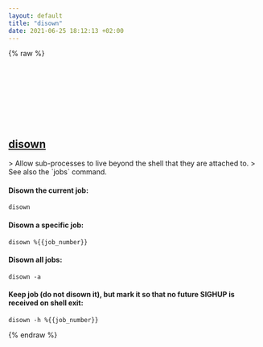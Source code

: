 ```yaml
---
layout: default
title: "disown"
date: 2021-06-25 18:12:13 +02:00
---
```

{% raw %}
<h2 id="disown">
  <a href="/en/linux/disown.html">disown</a> <a href="#disown"><svg class="icon">
    <use href="/assets/images/unicode_sprite.svg#link" />
  </svg></a>
</h2>
> Allow sub-processes to live beyond the shell that they are attached to.
> See also the `jobs` command.

#### Disown the current job:
```shell
disown
```
#### Disown a specific job:
```shell
disown %{{job_number}}
```
#### Disown all jobs:
```shell
disown -a
```
#### Keep job (do not disown it), but mark it so that no future SIGHUP is received on shell exit:
```shell
disown -h %{{job_number}}
```
{% endraw %}